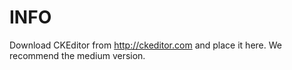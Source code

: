 # INFO
Download CKEditor from http://ckeditor.com and place it here. We recommend the medium version.
